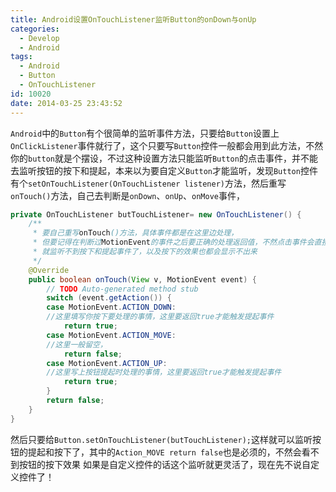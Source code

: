 ```yaml
---
title: Android设置OnTouchListener监听Button的onDown与onUp
categories:
  - Develop
  - Android
tags:
  - Android
  - Button
  - OnTouchListener
id: 10020
date: 2014-03-25 23:43:52
---
```


`Android`中的`Button`有个很简单的监听事件方法，只要给`Button`设置上`OnClickListener`事件就行了，这个只要写`Button`控件一般都会用到此方法，不然你的`button`就是个摆设，不过这种设置方法只能监听`Button`的点击事件，并不能去监听按钮的按下和提起，本来以为要自定义`Button`才能监听，发现`Button`控件 有个`setOnTouchListener(OnTouchListener listener)`方法，然后重写`onTouch()`方法，自己去判断是`onDown`、`onUp`、`onMove`事件，
```java
private OnTouchListener butTouchListener= new OnTouchListener() {
	/**
	 * 要自己重写onTouch()方法，具体事件都是在这里边处理，
	 * 但要记得在判断过MotionEvent的事件之后要正确的处理返回值，不然点击事件会直接向下传递，
	 * 就监听不到按下和提起事件了，以及按下的效果也都会显示不出来
	 */
	@Override
	public boolean onTouch(View v, MotionEvent event) {
		// TODO Auto-generated method stub
		switch (event.getAction()) {
		case MotionEvent.ACTION_DOWN:
		//这里填写你按下要处理的事情，这里要返回true才能触发提起事件
			return true;
		case MotionEvent.ACTION_MOVE:
		//这里一般留空，
			return false;
		case MotionEvent.ACTION_UP:
		//这里写上按钮提起时处理的事情，这里要返回true才能触发提起事件
			return true;
		}
		return false;
	}
}
```
然后只要给`Button.setOnTouchListener(butTouchListener);`这样就可以监听按钮的提起和按下了，其中的`Action_MOVE return false`也是必须的，不然会看不到按钮的按下效果
如果是自定义控件的话这个监听就更灵活了，现在先不说自定义控件了！
